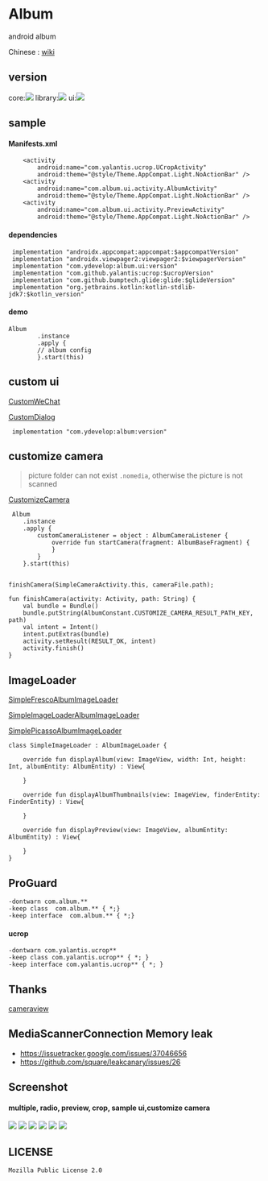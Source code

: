 # Album
android album

Chinese : [wiki](https://github.com/7449/Album/wiki)

## version

core:![](https://api.bintray.com/packages/ydevelop/maven/album.core/images/download.svg)
library:![](https://api.bintray.com/packages/ydevelop/maven/album/images/download.svg)
ui:![](https://api.bintray.com/packages/ydevelop/maven/album.ui/images/download.svg)

## sample

#### Manifests.xml

        <activity
            android:name="com.yalantis.ucrop.UCropActivity"
            android:theme="@style/Theme.AppCompat.Light.NoActionBar" />
        <activity
            android:name="com.album.ui.activity.AlbumActivity"
            android:theme="@style/Theme.AppCompat.Light.NoActionBar" />
        <activity
            android:name="com.album.ui.activity.PreviewActivity"
            android:theme="@style/Theme.AppCompat.Light.NoActionBar" />
            
#### dependencies

     implementation "androidx.appcompat:appcompat:$appcompatVersion"
     implementation "androidx.viewpager2:viewpager2:$viewpagerVersion"
     implementation "com.ydevelop:album.ui:version"
     implementation "com.github.yalantis:ucrop:$ucropVersion"
     implementation "com.github.bumptech.glide:glide:$glideVersion"
     implementation "org.jetbrains.kotlin:kotlin-stdlib-jdk7:$kotlin_version"
  
#### demo

    Album
            .instance
            .apply {
            // album config
            }.start(this)
            
## custom ui

[CustomWeChat](https://github.com/android-develop-team/Album/tree/master/UIWeChat)

[CustomDialog](https://github.com/android-develop-team/Album/tree/master/UIDialog)

     implementation "com.ydevelop:album:version"
              
## customize camera

> picture folder can not exist `.nomedia`, otherwise the picture is not scanned

[CustomizeCamera](https://github.com/7449/Album/blob/master/app/src/main/java/com/album/sample/camera)

     Album
        .instance
        .apply {
            customCameraListener = object : AlbumCameraListener {
                override fun startCamera(fragment: AlbumBaseFragment) {
                }
            }
        }.start(this)


    finishCamera(SimpleCameraActivity.this, cameraFile.path);
    
    fun finishCamera(activity: Activity, path: String) {
        val bundle = Bundle()
        bundle.putString(AlbumConstant.CUSTOMIZE_CAMERA_RESULT_PATH_KEY, path)
        val intent = Intent()
        intent.putExtras(bundle)
        activity.setResult(RESULT_OK, intent)
        activity.finish()
    }
                
## ImageLoader

[SimpleFrescoAlbumImageLoader](https://github.com/7449/Album/blob/master/app/src/main/java/com/album/sample/SimpleFrescoAlbumImageLoader.kt)

[SimpleImageLoaderAlbumImageLoader](https://github.com/7449/Album/blob/master/app/src/main/java/com/album/sample/SimpleImageLoaderAlbumImageLoader.kt)

[SimplePicassoAlbumImageLoader](https://github.com/7449/Album/blob/master/app/src/main/java/com/album/sample/SimplePicassoAlbumImageLoader.kt)


    class SimpleImageLoader : AlbumImageLoader {
    
        override fun displayAlbum(view: ImageView, width: Int, height: Int, albumEntity: AlbumEntity) : View{
    
        }
    
        override fun displayAlbumThumbnails(view: ImageView, finderEntity: FinderEntity) : View{
    
        }
    
        override fun displayPreview(view: ImageView, albumEntity: AlbumEntity) : View{
    
        }
    }

## ProGuard

    -dontwarn com.album.**
    -keep class  com.album.** { *;}
    -keep interface  com.album.** { *;}
    
#### ucrop

    -dontwarn com.yalantis.ucrop**
    -keep class com.yalantis.ucrop** { *; }
    -keep interface com.yalantis.ucrop** { *; }
    
## Thanks

[cameraview](https://github.com/google/cameraview)
    
## MediaScannerConnection Memory leak

 * https://issuetracker.google.com/issues/37046656
 * https://github.com/square/leakcanary/issues/26

## Screenshot

#### multiple, radio, preview, crop, sample ui,customize camera

![](https://github.com/7449/Album/blob/master/screenshot/album_multiple.png)
![](https://github.com/7449/Album/blob/master/screenshot/album_radio.png)
![](https://github.com/7449/Album/blob/master/screenshot/album_preview.png)
![](https://github.com/7449/Album/blob/master/screenshot/album_crop.png)
![](https://github.com/7449/Album/blob/master/screenshot/album_sample_ui.png)
![](https://github.com/7449/Album/blob/master/screenshot/album_customize_camera.png)

## LICENSE

    Mozilla Public License 2.0
